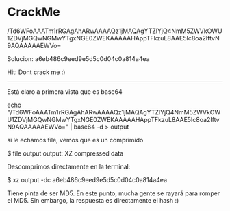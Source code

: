 # CrackMe

/Td6WFoAAATm1rRGAgAhARwAAAAQz1jMAQAgYTZlYjQ4NmM5ZWVkOWU1ZDVjMGQwNGMwYTgxNGE0ZWEKAAAAAHAppTFkzuL8AAE5Ic8oa2IftvN9AQAAAAAEWVo=

Solucion: a6eb486c9eed9e5d5c0d04c0a814a4ea

Hit: Dont crack me :)

-------------------------------------------------------


Está claro a primera vista que es base64


echo "/Td6WFoAAATm1rRGAgAhARwAAAAQz1jMAQAgYTZlYjQ4NmM5ZWVkOWU1ZDVjMGQwNGMwYTgxNGE0ZWEKAAAAAHAppTFkzuL8AAE5Ic8oa2IftvN9AQAAAAAEWVo=" | base64 -d > output


si le echamos file, vemos que es un comprimido


$ file output 
output: XZ compressed data


Descomprimos directamente en la terminal:

$ xz output -dc
a6eb486c9eed9e5d5c0d04c0a814a4ea


Tiene pinta de ser MD5. En este punto, mucha gente se rayará para romper el MD5. Sin embargo, la respuesta es directamente el hash :)
